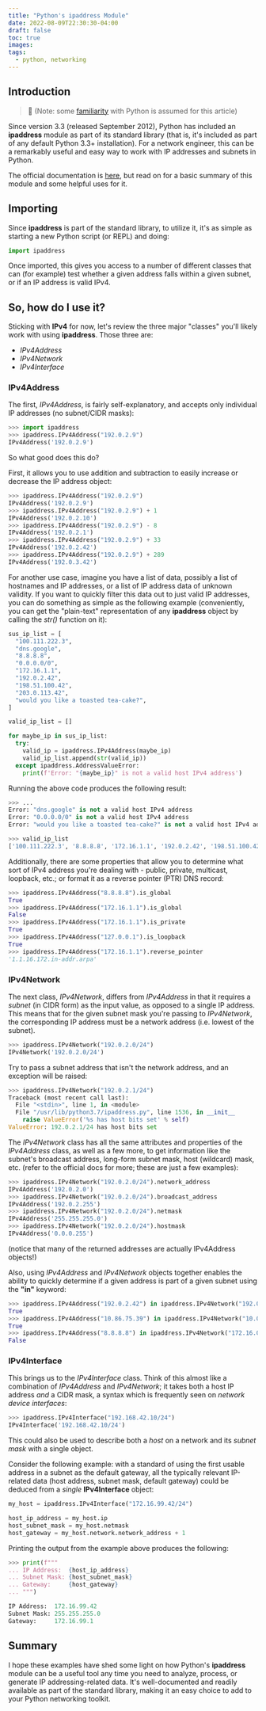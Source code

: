 ```yaml
---
title: "Python's ipaddress Module"
date: 2022-08-09T22:30:30-04:00
draft: false
toc: true
images:
tags:
  - python, networking
---
```

## Introduction

> 📝 (Note: some [familiarity](https://mattpetty.github.io/2022/07/16/beginner-python-examples-for-network-engineers-part-1/) with Python is assumed for this article)

Since version 3.3 (released September 2012), Python has included an **ipaddress** module as part of its standard library (that is, it's included as part of any default Python 3.3+ installation). For a network engineer, this can be a remarkably useful and easy way to work with IP addresses and subnets in Python.

The official documentation is [here](https://docs.python.org/3/library/ipaddress.html), but read on for a basic summary of this module and some helpful uses for it.

## Importing

Since **ipaddress** is part of the standard library, to utilize it, it's as simple as starting a new Python script (or REPL) and doing:

```python
import ipaddress
```

Once imported, this gives you access to a number of different classes that can (for example) test whether a given address falls within a given subnet, or if an IP address is valid IPv4.

## So, how do I use it?

Sticking with **IPv4** for now, let's review the three major "classes" you'll likely work with using **ipaddress**. Those three are:

- *IPv4Address*
- *IPv4Network*
- *IPv4Interface*

### IPv4Address

The first, *IPv4Address*, is fairly self-explanatory, and accepts only individual IP addresses (no subnet/CIDR masks):

```python
>>> import ipaddress
>>> ipaddress.IPv4Address("192.0.2.9")
IPv4Address('192.0.2.9')
```

So what good does this do?

First, it allows you to use addition and subtraction to easily increase or decrease the IP address object:

```python
>>> ipaddress.IPv4Address("192.0.2.9")
IPv4Address('192.0.2.9')
>>> ipaddress.IPv4Address("192.0.2.9") + 1
IPv4Address('192.0.2.10')
>>> ipaddress.IPv4Address("192.0.2.9") - 8
IPv4Address('192.0.2.1')
>>> ipaddress.IPv4Address("192.0.2.9") + 33
IPv4Address('192.0.2.42')
>>> ipaddress.IPv4Address("192.0.2.9") + 289
IPv4Address('192.0.3.42')
```

For another use case, imagine you have a list of data, possibly a list of hostnames and IP addresses, or a list of IP address data of unknown validity. If you want to quickly filter this data out to just valid IP addresses, you can do something as simple as the following example (conveniently, you can get the "plain-text" representation of any **ipaddress** object by calling the *str()* function on it):

```python
sus_ip_list = [
  "100.111.222.3",
  "dns.google",
  "8.8.8.8",
  "0.0.0.0/0",
  "172.16.1.1",
  "192.0.2.42",
  "198.51.100.42",
  "203.0.113.42",
  "would you like a toasted tea-cake?",
]

valid_ip_list = []

for maybe_ip in sus_ip_list:
  try:
    valid_ip = ipaddress.IPv4Address(maybe_ip)
    valid_ip_list.append(str(valid_ip))
  except ipaddress.AddressValueError:
    print(f'Error: "{maybe_ip}" is not a valid host IPv4 address')
```

Running the above code produces the following result:

```python
>>> ...
Error: "dns.google" is not a valid host IPv4 address
Error: "0.0.0.0/0" is not a valid host IPv4 address
Error: "would you like a toasted tea-cake?" is not a valid host IPv4 address

>>> valid_ip_list
['100.111.222.3', '8.8.8.8', '172.16.1.1', '192.0.2.42', '198.51.100.42', '203.0.113.42']
```

Additionally, there are some properties that allow you to determine what sort of IPv4 address you're dealing with - public, private, multicast, loopback, etc.; or format it as a reverse pointer (PTR) DNS record:

```python
>>> ipaddress.IPv4Address("8.8.8.8").is_global
True
>>> ipaddress.IPv4Address("172.16.1.1").is_global
False
>>> ipaddress.IPv4Address("172.16.1.1").is_private
True
>>> ipaddress.IPv4Address("127.0.0.1").is_loopback
True
>>> ipaddress.IPv4Address("172.16.1.1").reverse_pointer
'1.1.16.172.in-addr.arpa'
```

### IPv4Network

The next class, *IPv4Network*, differs from *IPv4Address* in that it requires a *subnet* (in CIDR form) as the input value, as opposed to a single IP address. This means that for the given subnet mask you're passing to *IPv4Network*, the corresponding IP address must be a network address (i.e. lowest of the subnet).

```python
>>> ipaddress.IPv4Network("192.0.2.0/24")
IPv4Network('192.0.2.0/24')
```

Try to pass a subnet address that isn't the network address, and an exception will be raised:

```python
>>> ipaddress.IPv4Network("192.0.2.1/24")
Traceback (most recent call last):
  File "<stdin>", line 1, in <module>
  File "/usr/lib/python3.7/ipaddress.py", line 1536, in __init__
    raise ValueError('%s has host bits set' % self)
ValueError: 192.0.2.1/24 has host bits set
```

The *IPv4Network* class has all the same attributes and properties of the *IPv4Address* class, as well as a few more, to get information like the subnet's broadcast address, long-form subnet mask, host (wildcard) mask, etc. (refer to the official docs for more; these are just a few examples):

```python
>>> ipaddress.IPv4Network("192.0.2.0/24").network_address
IPv4Address('192.0.2.0')
>>> ipaddress.IPv4Network("192.0.2.0/24").broadcast_address
IPv4Address('192.0.2.255')
>>> ipaddress.IPv4Network("192.0.2.0/24").netmask
IPv4Address('255.255.255.0')
>>> ipaddress.IPv4Network("192.0.2.0/24").hostmask
IPv4Address('0.0.0.255')
```

(notice that many of the returned addresses are actually IPv4Address objects!)

Also, using *IPv4Address* and *IPv4Network* objects together enables the ability to quickly determine if a given address is part of a given subnet using the **"in"** keyword:

```python
>>> ipaddress.IPv4Address("192.0.2.42") in ipaddress.IPv4Network("192.0.2.0/24")
True
>>> ipaddress.IPv4Address("10.86.75.39") in ipaddress.IPv4Network("10.0.0.0/8")
True
>>> ipaddress.IPv4Address("8.8.8.8") in ipaddress.IPv4Network("172.16.0.0/16")
False
```

### IPv4Interface

This brings us to the *IPv4Interface* class. Think of this almost like a combination of *IPv4Address* and *IPv4Network*; it takes both a host IP address *and* a CIDR mask, a syntax which is frequently seen on *network device interfaces*:

```python
>>> ipaddress.IPv4Interface("192.168.42.10/24")
IPv4Interface('192.168.42.10/24')
```

This could also be used to describe both a *host* on a network and its *subnet mask* with a single object.

Consider the following example: with a standard of using the first usable address in a subnet as the default gateway, all the typically relevant IP-related data (host address, subnet mask, default gateway) could be deduced from a *single* **IPv4Interface** object:

```python
my_host = ipaddress.IPv4Interface("172.16.99.42/24")

host_ip_address = my_host.ip
host_subnet_mask = my_host.netmask
host_gateway = my_host.network.network_address + 1
```

Printing the output from the example above produces the following:

```python
>>> print(f"""
... IP Address:  {host_ip_address}
... Subnet Mask: {host_subnet_mask}
... Gateway:     {host_gateway}
... """)

IP Address:  172.16.99.42
Subnet Mask: 255.255.255.0
Gateway:     172.16.99.1
```

## Summary

I hope these examples have shed some light on how Python's **ipaddress** module can be a useful tool any time you need to analyze, process, or generate IP addressing-related data. It's well-documented and readily available as part of the standard library, making it an easy choice to add to your Python networking toolkit.
